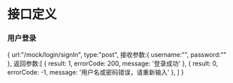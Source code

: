 # 接口定义

### 用户登录
{
    url:"/mock/login/signIn",
    type:"post",
    接收参数:{
        username:"",
        password:""
    },
    返回参数:[
        {
            result: 1,
            errorCode: 200,
            message: '登录成功'
        },
        {
            result: 0,
            errorCode: -1,
            message: '用户名或密码错误，请重新输入'
        },
    ]
}